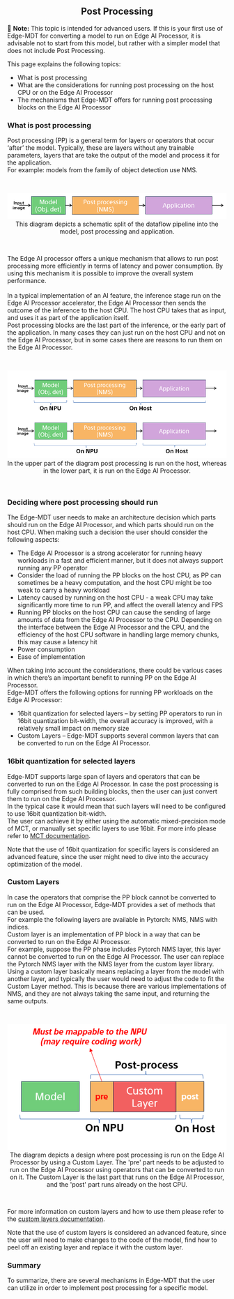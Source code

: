 ## <div align="center">Post Processing</div>

🧮 **Note:** This topic is intended for advanced users. If this is your first use of Edge-MDT for converting a model to run on Edge AI Processor, it is advisable not to start from this model, but rather with a simpler model that does not include Post Processing.

This page explains the following topics:
*	What is post processing
*	What are the considerations for running post processing on the host CPU or on the Edge AI Processor
*	The mechanisms that Edge-MDT offers for running post processing blocks on the Edge AI Processor

### What is post processing ###
Post processing (PP) is a general term for layers or operators that occur ‘after’ the model. Typically, these are layers without any trainable parameters, layers that are take the output of the model and process it for the application.<br>
For example: models from the family of object detection use NMS.

<br>
<div align="center" markdown="1">
<p>
      <img src="https://github.com/SonySemiconductorSolutions/aitrios-edge-mdt/blob/Post-processing-doc/docs/images/post-processing/post%20processing%20blocks.png">
This diagram depicts a schematic split of the dataflow pipeline into the model, post processing and application.
</p>
</div>
<br>

The Edge AI processor offers a unique mechanism that allows to run post processing more efficiently in terms of latency and power consumption. By using this mechanism it is possible to improve the overall system performance.<br> <br>
In a typical implementation of an AI feature, the inference stage run on the Edge AI Processor accelerator, the Edge AI Processor then sends the outcome of the inference to the host CPU. The host CPU takes that as input, and uses it as part of the application itself.<br>
Post processing blocks are the last part of the inference, or the early part of the application. In many cases they can just run on the host CPU and not on the Edge AI Processor, but in some cases there are reasons to run them on the Edge AI Processor.

<br>
<div align="center" markdown="1">
<p>
      <img src="https://github.com/SonySemiconductorSolutions/aitrios-edge-mdt/blob/Post-processing-doc/docs/images/post-processing/post_processing_blocks_1.png">
In the upper part of the diagram post processing is run on the host, whereas in the lower part, it is run on the Edge AI Processor.
</p>
</div>
<br>

### Deciding where post processing should run ###
The Edge-MDT user needs to make an architecture decision which parts should run on the Edge AI Processor, and which parts should run on the host CPU.
When making such a decision the user should consider the following aspects:
*	The Edge AI Processor is a strong accelerator for running heavy workloads in a fast and efficient manner, but it does not always support running any PP operator
*	Consider the load of running the PP blocks on the host CPU, as PP can sometimes be a heavy computation, and the host CPU might be too weak to carry a heavy workload
*	Latency caused by running on the host CPU - a weak CPU may take significantly more time to run PP, and affect the overall latency and FPS
*	Running PP blocks on the host CPU can cause the sending of large amounts of data from the Edge AI Processor to the CPU. Depending on the interface between the Edge AI Processor and the CPU, and the efficiency of the host CPU software in handling large memory chunks, this may cause a latency hit
*	Power consumption
*	Ease of implementation

When taking into account the considerations, there could be various cases in which there’s an important benefit to running PP on the Edge AI Processor.<br>
Edge-MDT offers the following options for running PP workloads on the Edge AI Processor:
*	16bit quantization for selected layers – by setting PP operators to run in 16bit quantization bit-width, the overall accuracy is improved, with a relatively small impact on memory size
*	Custom Layers – Edge-MDT supports several common layers that can be converted to run on the Edge AI Processor.

### 16bit quantization for selected layers ###
Edge-MDT supports large span of layers and operators that can be converted to run on the Edge AI Processor. In case the post processing is fully comprised from such building blocks, then the user can just convert them to run on the Edge AI Processor. <br>
In the typical case it would mean that such layers will need to be configured to use 16bit quantization bit-width.<br>
The user can achieve it by either using the automatic mixed-precision mode of MCT, or manually set specific layers to use 16bit. For more info please refer to [MCT documentation](https://github.com/sony/model_optimization).

Note that the use of 16bit quantization for specific layers is considered an advanced feature, since the user might need to dive into the accuracy optimization of the model.

### Custom Layers ###
In case the operators that comprise the PP block cannot be converted to run on the Edge AI Processor, Edge-MDT provides a set of methods that can be used. <br>
For example the following layers are available in Pytorch: NMS, NMS with indices.<br>
Custom layer is an implementation of PP block in a way that can be converted to run on the Edge AI Processor.<br>
For example, suppose the PP phase includes Pytorch NMS layer, this layer cannot be converted to run on the Edge AI Processor. The user can replace the Pytorch NMS layer with the NMS layer from the custom layer library.<br>
Using a custom layer basically means replacing a layer from the model with another layer, and typically the user would need to adjust the code to fit the Custom Layer method. This is because there are various implementations of NMS, and they are not always taking the same input, and returning the same outputs.<br>

<br>
<div align="center" markdown="1">
<p>
      <img src="https://github.com/SonySemiconductorSolutions/aitrios-edge-mdt/blob/Post-processing-doc/docs/images/post-processing/post_processing_blocks_2.png"><br>
The diagram depicts a design where post processing is run on the Edge AI Processor by using a Custom Layer. The 'pre' part needs to be adjusted to run on the Edge AI Processor using operators that can be converted to run on it. The Custom Layer is the last part that runs on the Edge AI Processor, and the 'post' part runs already on the host CPU.
</p>
</div>
<br>

For more information on custom layers and how to use them please refer to the [custom layers documentation](https://github.com/sony/custom_layers/tree/main/tutorials/pytorch).

Note that the use of custom layers is considered an advanced feature, since the user will need to make changes to the code of the model, find how to peel off an existing layer and replace it with the custom layer.

### Summary ###
To summarize, there are several mechanisms in Edge-MDT that the user can utilize in order to implement post processing for a specific model.
